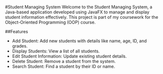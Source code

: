 #Student Managing System
Welcome to the Student Managing System, a Java-based application developed using JavaFX to manage and display student information effectively. This project is part of my coursework for the Object-Oriented Programming (OOP) course.

##Features
- Add Student: Add new students with details like name, age, ID, and grades.
- Display Students: View a list of all students.
- Edit Student Information: Update existing student details.
- Delete Student: Remove a student from the system.
- Search Student: Find a student by their ID or name.
